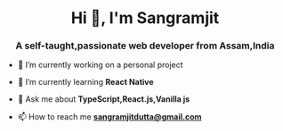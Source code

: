 <h1 align="center">Hi 👋, I'm Sangramjit</h1>
<h3 align="center">A self-taught,passionate web developer from Assam,India</h3>

- 🔭 I’m currently working on a personal project

- 🌱 I’m currently learning **React Native**

- 💬 Ask me about **TypeScript,React.js,Vanilla js**

- 📫 How to reach me **sangramjitdutta@gmail.com**

